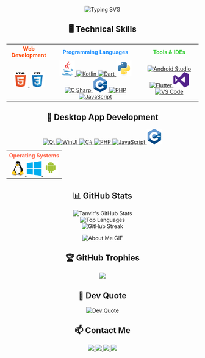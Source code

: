 <!-- Header Typing Animation -->
<p align="center">
  <img src="https://readme-typing-svg.herokuapp.com?color=E22FE4&width=500&height=45&lines=Hi👋+I'm+Tanvir+Ahmed+Chowdhury..;Software+Developer+(Mobile+%26+Desktop+Apps);Native+%26+Cross-Platform+Developer;Android+(Kotlin%2C+Java%2C+Jetpack+Compose);Flutter+%7C+Dart+Enthusiast;C%2B%2B%2C+C%23%2C+Qt%2C+WinUI+Dev;Nice+To+Meet+You+👨‍💻" alt="Typing SVG">
</p>

<!-- 🖥️ Technical Skills -->
<h2 align="center">🖥️ Technical Skills</h2>

<table align="center">
  <tr>
    <th style="text-align: center; color: #ff4500;">Web Development</th>
    <th style="text-align: center; color: #1e90ff;">Programming Languages</th>
    <th style="text-align: center; color: #32cd32;">Tools & IDEs</th>
  </tr>
  <tr>
    <td align="center">
      <a href="https://www.w3schools.com/html/" target="_blank">
        <img src="https://raw.githubusercontent.com/devicons/devicon/master/icons/html5/html5-original-wordmark.svg" alt="html5" width="40" height="40" />
      </a>
      <a href="https://www.w3schools.com/css/" target="_blank">
        <img src="https://raw.githubusercontent.com/devicons/devicon/master/icons/css3/css3-original-wordmark.svg" alt="css3" width="40" height="40" />
      </a>
    </td>
    <td align="center">
      <a href="https://www.java.com" target="_blank">
        <img src="https://raw.githubusercontent.com/devicons/devicon/master/icons/java/java-original.svg" alt="Java" width="40" height="40" />
      </a>
      <a href="https://kotlinlang.org/" target="_blank">
        <img src="https://cdn.icon-icons.com/icons2/2108/PNG/512/kotlin_icon_130893.png" alt="Kotlin" width="40" height="40" />
      </a>
      <a href="https://dart.dev/" target="_blank">
        <img src="https://cdn.jsdelivr.net/gh/devicons/devicon/icons/dart/dart-original.svg" alt="Dart" width="40" height="40" />
      </a>
      <a href="https://www.python.org" target="_blank">
        <img src="https://raw.githubusercontent.com/devicons/devicon/master/icons/python/python-original.svg" alt="Python" width="40" height="40" />
      </a>
      <a href="https://learn.microsoft.com/en-us/dotnet/csharp/" target="_blank">
        <img src="https://img.icons8.com/?size=100&id=55205&format=png" alt="C Sharp" width="40" height="40" />
      </a>
      <a href="https://isocpp.org/" target="_blank">
        <img src="https://raw.githubusercontent.com/devicons/devicon/master/icons/cplusplus/cplusplus-original.svg" alt="C++" width="40" height="40" />
      </a>
      <a href="https://www.php.net/" target="_blank">
        <img src="https://cdn.jsdelivr.net/gh/devicons/devicon/icons/php/php-original.svg" alt="PHP" width="40" height="40" />
      </a>
      <a href="https://developer.mozilla.org/en-US/docs/Web/JavaScript" target="_blank">
        <img src="https://cdn.jsdelivr.net/gh/devicons/devicon/icons/javascript/javascript-original.svg" alt="JavaScript" width="40" height="40" />
      </a>
    </td>
    <td align="center">
      <a href="https://developer.android.com/studio" target="_blank">
        <img src="https://icon.icepanel.io/Technology/svg/Android-Studio.svg" alt="Android Studio" width="40" height="40" />
      </a>
      <a href="https://flutter.dev/" target="_blank">
        <img src="https://cdn.jsdelivr.net/gh/devicons/devicon/icons/flutter/flutter-original.svg" alt="Flutter" width="40" height="40" />
      </a>
      <a href="https://code.visualstudio.com/" target="_blank">
        <img src="https://raw.githubusercontent.com/devicons/devicon/master/icons/visualstudio/visualstudio-plain.svg" alt="Visual Studio" width="40" height="40" />
      </a>
      <a href="https://visualstudio.microsoft.com/" target="_blank">
        <img src="https://logotyp.us/file/vs-code.svg" alt="VS Code" width="40" height="40" />
      </a>
    </td>
  </tr>
</table>

<!-- 🧩 Desktop App Development -->
<h2 align="center">🧩 Desktop App Development</h2>

<p align="center">
  <a href="https://www.qt.io/" target="_blank">
    <img src="https://cdn.jsdelivr.net/gh/devicons/devicon/icons/qt/qt-original.svg" alt="Qt" width="40" height="40"/>
  </a>
  <a href="https://learn.microsoft.com/en-us/windows/apps/winui/" target="_blank">
    <img src="https://img.icons8.com/color/48/windows-10.png" alt="WinUI" width="40" height="40"/>
  </a>
  <a href="https://learn.microsoft.com/en-us/dotnet/csharp/" target="_blank">
    <img src="https://img.icons8.com/?size=100&id=55205&format=png" alt="C#" width="40" height="40"/>
  </a>
  <a href="https://www.php.net/" target="_blank">
    <img src="https://cdn.jsdelivr.net/gh/devicons/devicon/icons/php/php-original.svg" alt="PHP" width="40" height="40"/>
  </a>
  <a href="https://developer.mozilla.org/en-US/docs/Web/JavaScript" target="_blank">
    <img src="https://cdn.jsdelivr.net/gh/devicons/devicon/icons/javascript/javascript-original.svg" alt="JavaScript" width="40" height="40"/>
  </a>
  <a href="https://isocpp.org/" target="_blank">
    <img src="https://raw.githubusercontent.com/devicons/devicon/master/icons/cplusplus/cplusplus-original.svg" alt="C++" width="40" height="40"/>
  </a>
</p>

<!-- 💻 Operating Systems -->
<table align="center">
  <tr>
    <th style="text-align: center; color: #ff6347;">Operating Systems</th>
  </tr>
  <tr>
    <td align="center">
      <a href="https://www.linux.org/" target="_blank">
        <img src="https://raw.githubusercontent.com/devicons/devicon/master/icons/linux/linux-original.svg" alt="Linux" width="40" height="40" />
      </a>
      <a href="https://www.microsoft.com/windows/" target="_blank">
        <img src="https://raw.githubusercontent.com/devicons/devicon/master/icons/windows8/windows8-original.svg" alt="Windows" width="40" height="40" />
      </a>
      <a href="https://www.android.com/" target="_blank">
        <img src="https://raw.githubusercontent.com/devicons/devicon/master/icons/android/android-original-wordmark.svg" alt="Android" width="40" height="40" />
      </a>
    </td>
  </tr>
</table>

<!-- 📊 GitHub Stats -->
<h2 align="center">📊 GitHub Stats</h2>
<p align="center">
  <img src="https://github-readme-stats.vercel.app/api?username=tanvir-chy-ahmed&theme=radical&show_icons=true&count_private=true" alt="Tanvir's GitHub Stats" />
  <br/>
  <img src="https://github-readme-stats.vercel.app/api/top-langs/?username=tanvir-chy-ahmed&theme=radical&layout=compact" alt="Top Languages" />
  <br/>
  <img src="https://github-readme-streak-stats.herokuapp.com/?user=tanvir-chy-ahmed&theme=radical" alt="GitHub Streak" />
</p>

<!-- About Me GIF -->
<p align="center">
  <img src="https://github.com/7oSkaaa/7oSkaaa/blob/main/Images/about_me.gif?raw=true" alt="About Me GIF" width="180px">
</p>

<!-- 🏆 GitHub Trophies -->
<h2 align="center">🏆 GitHub Trophies</h2>
<p align="center">
  <img src="https://github-profile-trophy.vercel.app/?username=TanvirAhmedChowdhury&theme=radical&no-frame=true&margin-w=10" />
</p>

<!-- 💬 Dev Quote -->
<h2 align="center">💬 Dev Quote</h2>
<p align="center">
  <a href="https://github.com/piyushsuthar/github-readme-quotes">
    <img src="https://quotes-github-readme.vercel.app/api?quote=In%20the%20world%20of%20software%2C%20the%20best%20way%20to%20predict%20the%20future%20is%20to%20invent%20it&author=Tanvir%20Ahmed%20(Chy)" alt="Dev Quote" />
  </a>
</p>

<!-- 📫 Contact -->
<h2 align="center">📫 Contact Me</h2>
<p align="center">
  <a href="https://github.com/TanvirAhmedChowdhury" target="_blank">
    <img src="https://img.shields.io/badge/GitHub-TanvirAhmedChy-black?style=for-the-badge&logo=github" />
  </a>
  <a href="https://www.facebook.com/........" target="_blank">
    <img src="https://img.shields.io/badge/Facebook-Tanvirahmedchy-blue?style=for-the-badge&logo=facebook" />
  </a>
  <a href="https://t.me/Taxor_E" target="_blank">
    <img src="https://img.shields.io/badge/Telegram-Tanvirahmedchy-0088cc?style=for-the-badge&logo=telegram" />
  </a>
  <a href="mailto:tanvirahy269@gmail.com" target="_blank">
    <img src="https://img.shields.io/badge/Gmail-tanvirahy269@gmail.com-red?style=for-the-badge&logo=gmail" />
  </a>
</p>

